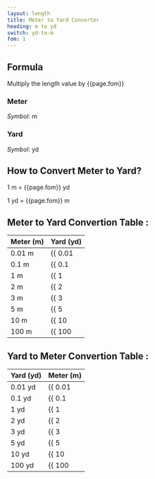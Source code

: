 ```yaml
---
layout: length
title: Meter to Yard Converter
heading: m to yd
switch: yd-to-m
fom: 1
---
```


## Formula
Multiply the length value by {{page.fom}}

### Meter
*Symbol*: m

### Yard
*Symbol*: yd

## How to Convert Meter to Yard?
1 m = {{page.fom}} yd

1 yd = {{page.fom}} m

## Meter to Yard Convertion Table :

| Meter (m) | Yard (yd) |
| ---- | ---- |
| 0.01 m | {{ 0.01 | times: page.fom | round: 5 }} yd |
| 0.1 m | {{ 0.1 | times: page.fom | round: 5 }} yd |
| 1 m | {{ 1 | times: page.fom | round: 5 }} yd |
| 2 m | {{ 2 | times: page.fom | round: 5 }} yd |
| 3 m | {{ 3 | times: page.fom | round: 5 }} yd |
| 5 m | {{ 5 | times: page.fom | round: 5 }} yd |
| 10 m | {{ 10 | times: page.fom | round: 5 }} yd |
| 100 m | {{ 100 | times: page.fom | round: 5 }} yd |

## Yard to Meter Convertion Table :

| Yard (yd) | Meter (m) |
| ---- | ---- |
| 0.01 yd | {{ 0.01 | divided_by: page.fom | round: 5 }} m |
| 0.1 yd | {{ 0.1 | divided_by: page.fom | round: 5 }} m |
| 1 yd | {{ 1 | divided_by: page.fom | round: 5 }} m |
| 2 yd | {{ 2 | divided_by: page.fom | round: 5 }} m |
| 3 yd | {{ 3 | divided_by: page.fom | round: 5 }} m |
| 5 yd | {{ 5 | divided_by: page.fom | round: 5 }} m |
| 10 yd | {{ 10 | divided_by: page.fom | round: 5 }} m |
| 100 yd | {{ 100 | divided_by: page.fom | round: 5 }} m |

<script>
selectInput[7].selected = true
selectOutput[6].selected = true
</script>
